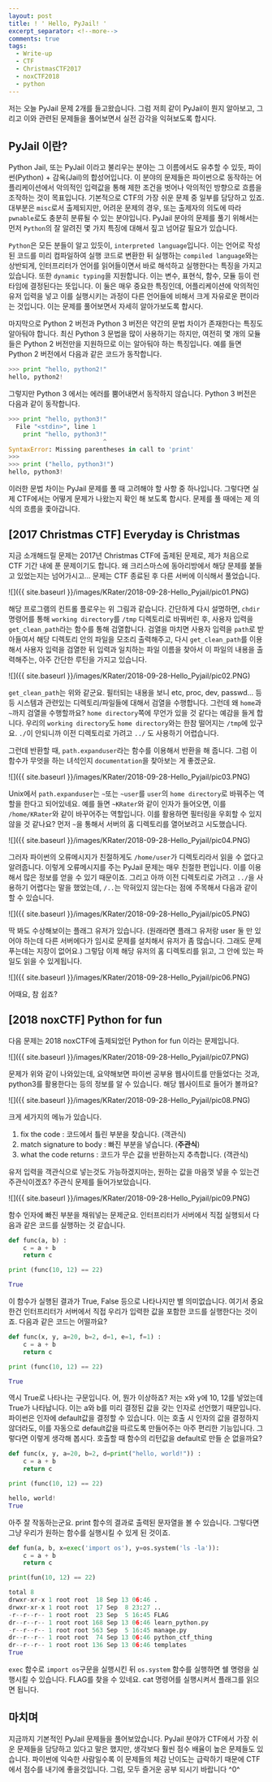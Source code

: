 ```yaml
---
layout: post
title: ! ' Hello, PyJail! '
excerpt_separator: <!--more-->
comments: true
tags:
  - Write-up
  - CTF
  - ChristmasCTF2017
  - noxCTF2018
  - python
---
```


저는 오늘 PyJail 문제 2개를 들고왔습니다. 그럼 저희 같이 PyJail이 뭔지 알아보고, 그리고 이와 관련된 문제들을 풀어보면서 실전 감각을 익혀보도록 합시다.

<!--more-->

## PyJail 이란?

Python Jail, 또는 PyJail 이라고 불리우는 분야는 그 이름에서도 유추할 수 있듯, 파이썬(Python) + 감옥(Jail)의 합성어입니다. 이 분야의 문제들은 파이썬으로 동작하는 어플리케이션에서 악의적인 입력값을 통해 제한 조건을 벗어나 악의적인 방향으로 흐름을 조작하는 것이 목표입니다. 기본적으로 CTF의 가장 쉬운 문제 중 일부를 담당하고 있죠. 대부분은 `misc`로서 출제되지만, 어려운 문제의 경우, 또는 출제자의 의도에 따라 `pwnable`로도 충분히 분류될 수 있는 분야입니다. PyJail 분야의 문제를 풀기 위해서는 먼저 `Python`의 잘 알려진 몇 가지 특징에 대해서 짚고 넘어갈 필요가 있습니다.

`Python`은 모든 분들이 알고 있듯이, `interpreted language`입니다. 이는 언어로 작성된 코드를 미리 컴파일하여 실행 코드로 변환한 뒤 실행하는 `compiled language`와는 상반되게, 인터프리터가 언어를 읽어들이면서 바로 해석하고 실행한다는 특징을 가지고 있습니다. 또한 `dynamic typing`을 지원합니다. 이는 변수, 표현식, 함수, 모듈 등이 런타임에 결정된다는 뜻입니다. 이 둘은 매우 중요한 특징인데, 어플리케이션에 악의적인 유저 입력을 넣고 이를 실행시키는 과정이 다른 언어들에 비해서 크게 자유로운 편이라는 것입니다. 이는 문제를 풀어보면서 자세히 알아가보도록 합시다.

마지막으로 Python 2 버전과 Python 3 버전은 약간의 문법 차이가 존재한다는 특징도 알아둬야 합니다. 최신 Python 3 문법을 많이 사용하기는 하지만, 여전히 몇 개의 모듈들은 Python 2 버전만을 지원하므로 이는 알아둬야 하는 특징입니다. 예를 들면 Python 2 버전에서 다음과 같은 코드가 동작합니다.

```python
>>> print "hello, python2!"
hello, python2!
```

그렇지만 Python 3 에서는 에러를 뿜어내면서 동작하지 않습니다. Python 3 버전은 다음과 같이 동작합니다.

```python
>>> print "hello, python3!"
  File "<stdin>", line 1
    print "hello, python3!"
                          ^
SyntaxError: Missing parentheses in call to 'print'
>>> 
>>> print ("hello, python3!")
hello, python3!
```

이러한 문법 차이는 PyJail 문제를 풀 때 고려해야 할 사항 중 하나입니다. 그렇다면 실제 CTF에서는 어떻게 문제가 나왔는지 확인 해 보도록 합시다. 문제를 풀 때에는 제 의식의 흐름을 좇아갑니다.

## [2017 Christmas CTF] Everyday is Christmas

지금 소개해드릴 문제는 2017년 Christmas CTF에 출제된 문제로, 제가 처음으로 CTF 기간 내에 푼 문제이기도 합니다. 왜 크리스마스에 동아리방에서 해당 문제를 붙들고 있었는지는 넘어가시고... 문제는 CTF 종료된 후 다른 서버에 이식해서 풀었습니다.

![]({{ site.baseurl }}/images/KRater/2018-09-28-Hello_Pyjail/pic01.PNG)

해당 프로그램의 컨트롤 플로우는 위 그림과 같습니다. 간단하게 다시 설명하면, `chdir` 명령어를 통해 `working directory`를 `/tmp` 디렉토리로 바꿔버린 후, 사용자 입력을 `get_clean_path`라는 함수를 통해 검열합니다. 검열을 마치면 사용자 입력을 `path`로 받아들여서 해당 디렉토리 안의 파일을 모조리 출력해주고, 다시 `get_clean_path`를 이용해서 사용자 입력을 검열한 뒤 입력과 일치하는 파일 이름을 찾아서 이 파일의 내용을 출력해주는, 아주 간단한 루틴을 가지고 있습니다.

![]({{ site.baseurl }}/images/KRater/2018-09-28-Hello_Pyjail/pic02.PNG)

`get_clean_path`는 위와 같군요. 필터되는 내용을 보니 etc, proc, dev, passwd... 등등 시스템과 관련있는 디렉토리/파일들에 대해서 검열을 수행합니다. 그런데 왜 `home`과 `~`까지 검열을 수행할까요? `home directory`쪽에 무언가 있을 것 같다는 예감을 들게 합니다. 우리의 `working directory`도 `home directory`와는 한참 떨어지는 `/tmp`에 있구요. `./`이 안되니까 이전 디렉토리로 가려고 `../` 도 사용하기 어렵습니다.

그런데 반환할 때, `path.expanduser`라는 함수를 이용해서 반환을 해 줍니다. 그럼 이 함수가 무엇을 하는 녀석인지 `documentation`을 찾아보는 게 좋겠군요.

![]({{ site.baseurl }}/images/KRater/2018-09-28-Hello_Pyjail/pic03.PNG)

Unix에서 `path.expanduser`는 `~`또는 `~user`를 `user`의 `home directory`로 바꿔주는 역할을 한다고 되어있네요. 예를 들면 `~KRater`와 같이 인자가 들어오면, 이를 `/home/KRater`와 같이 바꾸어주는 역할입니다. 이를 활용하면 필터링을 우회할 수 있지 않을 것 같나요? 먼저 `~`을 통해서 서버의 홈 디렉토리를 열어보려고 시도했습니다.

![]({{ site.baseurl }}/images/KRater/2018-09-28-Hello_Pyjail/pic04.PNG)

그러자 파이썬의 오류메시지가 친절하게도 `/home/user`가 디렉토리라서 읽을 수 없다고 알려줍니다. 이렇게 오류메시지를 주는 PyJail 문제는 매우 친절한 편입니다. 이를 이용해서 많은 정보를 얻을 수 있기 때문이죠. 그리고 아까 이전 디렉토리로 가려고 `../`을 사용하기 어렵다는 말을 했었는데, `/..`는 막혀있지 않는다는 점에 주목해서 다음과 같이 할 수 있습니다.

![]({{ site.baseurl }}/images/KRater/2018-09-28-Hello_Pyjail/pic05.PNG)

딱 봐도 수상해보이는 플래그 유저가 있습니다. (원래라면 플래그 유저랑 user 둘 만 있어야 하는데 다른 서버에다가 임시로 문제를 설치해서 유저가 좀 많습니다. 그래도 문제 푸는데는 지장이 없어요.) 그렇담 이제 해당 유저의 홈 디렉토리를 읽고, 그 안에 있는 파일도 읽을 수 있게됩니다.

![]({{ site.baseurl }}/images/KRater/2018-09-28-Hello_Pyjail/pic06.PNG)

어때요, 참 쉽죠?

## [2018 noxCTF] Python for fun

다음 문제는 2018 noxCTF에 출제되었던 Python for fun 이라는 문제입니다.

![]({{ site.baseurl }}/images/KRater/2018-09-28-Hello_Pyjail/pic07.PNG)

문제가 위와 같이 나와있는데, 요약해보면 파이썬 공부용 웹사이트를 만들었다는 것과, python3를 활용한다는 등의 정보를 알 수 있습니다. 해당 웹사이트로 들어가 볼까요?

![]({{ site.baseurl }}/images/KRater/2018-09-28-Hello_Pyjail/pic08.PNG)

크게 세가지의 메뉴가 있습니다.

1. fix the code : 코드에서 틀린 부분을 찾습니다. (객관식)
2. match signature to body : 빠진 부분을 넣습니다. (**주관식**)
3. what the code returns : 코드가 무슨 값을 반환하는지 추측합니다. (객관식)

유저 입력을 객관식으로 넣는것도 가능하겠지마는, 원하는 값을 마음껏 넣을 수 있는건 주관식이겠죠? 주관식 문제를 들어가보았습니다.

![]({{ site.baseurl }}/images/KRater/2018-09-28-Hello_Pyjail/pic09.PNG)

함수 인자에 빠진 부분을 채워넣는 문제군요. 인터프리터가 서버에서 직접 실행되서 다음과 같은 코드를 실행하는 것 같습니다.

```python
def func(a, b) :
    c = a + b
    return c

print (func(10, 12) == 22)

True
```

이 함수가 실행된 결과가 True, False 등으로 나타나지만 별 의미없습니다. 여기서 중요한건 인터프리터가 서버에서 직접 우리가 입력한 값을 포함한 코드를 실행한다는 것이죠. 다음과 같은 코드는 어떨까요?

```python
def func(x, y, a=20, b=2, d=1, e=1, f=1) :
	c = a + b
	return c

print (func(10, 12) == 22)

True
```

역시 True로 나타나는 구문입니다. 어, 뭔가 이상하죠? 저는 x와 y에 10, 12를 넣었는데 True가 나타납니다. 이는 a와 b를 미리 결정된 값을 갖는 인자로 선언했기 때문입니다. 파이썬은 인자에 default값을 결정할 수 있습니다. 이는 호출 시 인자의 값을 결정하지 않더라도, 이를 자동으로 default값을 따르도록 만들어주는 아주 편리한 기능입니다. 그렇다면 이렇게 생각해 봅시다. 호출할 때 함수의 리턴값을 default로 만들 순 없을까요?

```python
def func(x, y, a=20, b=2, d=print("hello, world!")) :
    c = a + b
    return c

print (func(10, 12) == 22)

hello, world!
True
```

아주 잘 작동하는군요. print 함수의 결과로 출력된 문자열을 볼 수 있습니다. 그렇다면 그냥 우리가 원하는 함수를 실행시킬 수 있게 된 것이죠.

```python
def fun(a, b, x=exec('import os'), y=os.system('ls -la')):
    c = a + b
    return c

print(fun(10, 12) == 22)

total 8
drwxr-xr-x 1 root root  18 Sep 13 06:46 .
drwxr-xr-x 1 root root  17 Sep  8 23:27 ..
-r--r--r-- 1 root root  23 Sep  5 16:45 FLAG
dr--r--r-- 1 root root 168 Sep 13 06:46 learn_python.py
-r--r--r-- 1 root root 563 Sep  5 16:45 manage.py
dr--r--r-- 1 root root  74 Sep 13 06:46 python_ctf_thing
dr--r--r-- 1 root root 136 Sep 13 06:46 templates
True
```

`exec` 함수로 `import os`구문을 실행시킨 뒤 `os.system` 함수를 실행하면 쉘 명령을 실행시킬 수 있습니다. FLAG를 찾을 수 있네요. cat 명령어를 실행시켜서 플래그를 읽으면 됩니다.



## 마치며

지금까지 기본적인 PyJail 문제들을 풀어보았습니다. PyJail 분야가 CTF에서 가장 쉬운 문제들을 담당하고 있다고 말은 했지만, 생각보다 훨씬 점수 배율이 높은 문제들도 있습니다. 파이썬에 익숙한 사람일수록 이 문제들의 체감 난이도는 급락하기 때문에 CTF에서 점수를 내기에 좋을것입니다. 그럼, 모두 즐거운 공부 되시기 바랍니다 ^0^
